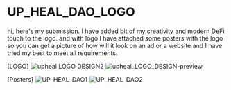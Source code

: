 # UP_HEAL_DAO_LOGO
hi, here's my submission. I have added bit of my creativity and modern DeFi touch to the logo. and with logo I have attached some posters with the logo so you can get a picture of how will it look on an ad or a website and I have tried my best to meet all requirements.

[LOGO]
![upheal LOGO DESIGN2](https://user-images.githubusercontent.com/95687419/165129331-8c4637ba-6be3-4027-adf6-df9c54c339a5.png)
![upheal_LOGO_DESIGN-preview](https://user-images.githubusercontent.com/95687419/165129231-b0ac22ae-5357-48ab-a857-06fdd088ca70.png)

[Posters]
![UP_HEAL_DAO1](https://user-images.githubusercontent.com/95687419/165129436-6e72e587-c0c1-4a02-940f-dd9fe9704ba9.png)
![UP_HEAL_DAO2](https://user-images.githubusercontent.com/95687419/165129466-caf619fe-2336-4eab-8289-6a181595a163.png)
